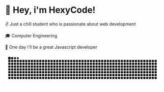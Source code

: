 # 🫡 Hey, i'm HexyCode!

✌️ Just a chill student who is passionate about web development

🎓 Computer Engineering

💭 One day i'll be a great Javascript developer

<p align="center">
  <p align="center">
  <img src="https://raw.githubusercontent.com/HexyCode/HexyCode/output/snake-dark.svg" alt="github-snake">
</p>
</p>
